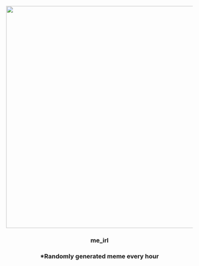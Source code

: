 <p align="center">
        <img src="https://i.imgur.com/d2f25SW.jpg" width="600" height="600">
        </p>
        <h3 align="center">me_irl</h3>
        <h3 align="center">*Randomly generated meme every hour</h3>
    